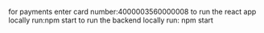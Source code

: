 for payments enter card number:4000003560000008
to run the react app locally run:npm start
to run the backend locally run: npm start

